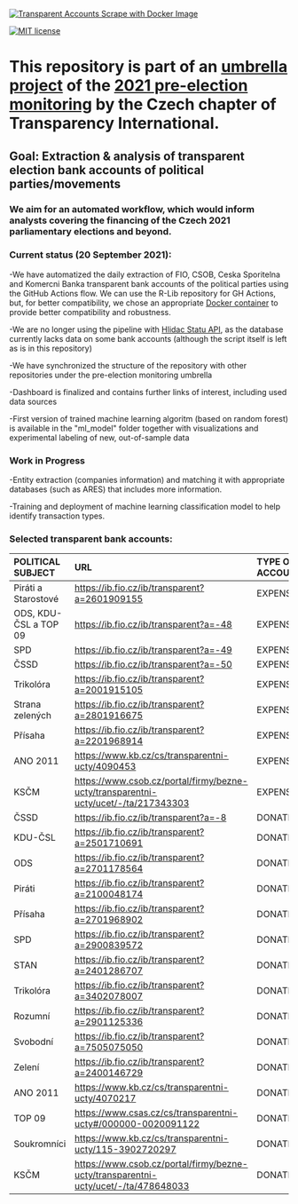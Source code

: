[![Transparent Accounts Scrape with Docker Image](https://github.com/opop999/transparent_election_accounts/actions/workflows/docker_with_selenium.yml/badge.svg)](https://github.com/opop999/transparent_election_accounts/actions/workflows/docker_with_selenium.yml)

[![MIT license](https://img.shields.io/badge/License-MIT-blue.svg)](https://lbesson.mit-license.org/)

# This repository is part of an [umbrella project](https://github.com/opop999?tab=projects) of the [2021 pre-election monitoring](https://www.transparentnivolby.cz/snemovna2021/) by the Czech chapter of Transparency International.

## Goal: Extraction & analysis of transparent election bank accounts of political parties/movements 

### We aim for an automated workflow, which would inform analysts covering the financing of the Czech 2021 parliamentary elections and beyond. 

### Current status (20 September 2021):
-We have automatized the daily extraction of FIO, CSOB, Ceska Sporitelna and Komercni Banka transparent bank accounts of the political parties using the GitHub Actions flow. We can use the R-Lib repository for GH Actions, but, for better compatibility, we chose an appropriate [Docker container](https://hub.docker.com/u/rocker) to provide better compatibility and robustness.

-We are no longer using the pipeline with [Hlidac Statu API](https://www.hlidacstatu.cz/data/Index/transparentni-ucty-transakce), as the database currently lacks data on some bank accounts (although the script itself is left as is in this repository)

-We have synchronized the structure of the repository with other repositories under the pre-election monitoring umbrella

-Dashboard is finalized and contains further links of interest, including used data sources

-First version of trained machine learning algoritm (based on random forest) is available in the "ml_model" folder together with visualizations and experimental labeling of new, out-of-sample data

### Work in Progress

-Entity extraction (companies information) and matching it with appropriate databases (such as ARES) that includes more information.

-Training and deployment of machine learning classification model to help identify transaction types. 

### Selected transparent bank accounts:

| **POLITICAL SUBJECT**                 | **URL**                                                   | **TYPE OF ACCOUNT**        |
| :---                                  | :---                                                      | :---                       |
| Piráti a Starostové                   | <https://ib.fio.cz/ib/transparent?a=2601909155>           | EXPENSE                    |
| ODS, KDU-ČSL a TOP 09                 | <https://ib.fio.cz/ib/transparent?a=-48>                  | EXPENSE                    |
| SPD                                   | <https://ib.fio.cz/ib/transparent?a=-49>                  | EXPENSE                    |
| ČSSD                                  | <https://ib.fio.cz/ib/transparent?a=-50>                  | EXPENSE                    |
| Trikolóra                             | <https://ib.fio.cz/ib/transparent?a=2001915105>           | EXPENSE                    |
| Strana zelených                       | <https://ib.fio.cz/ib/transparent?a=2801916675>           | EXPENSE                    |
| Přísaha                               | <https://ib.fio.cz/ib/transparent?a=2201968914>           | EXPENSE                    |
| ANO 2011                              | <https://www.kb.cz/cs/transparentni-ucty/4090453>         | EXPENSE                    |
| KSČM                                  | <https://www.csob.cz/portal/firmy/bezne-ucty/transparentni-ucty/ucet/-/ta/217343303>   | EXPENSE                    |
| ČSSD                                  | <https://ib.fio.cz/ib/transparent?a=-8>                   | DONATION                   |
| KDU-ČSL                               | <https://ib.fio.cz/ib/transparent?a=2501710691>           | DONATION                   |
| ODS                                   | <https://ib.fio.cz/ib/transparent?a=2701178564>           | DONATION                   |
| Piráti                                | <https://ib.fio.cz/ib/transparent?a=2100048174>           | DONATION                   |
| Přísaha                               | <https://ib.fio.cz/ib/transparent?a=2701968902>           | DONATION                   |
| SPD                                   | <https://ib.fio.cz/ib/transparent?a=2900839572>           | DONATION                   |
| STAN                                  | <https://ib.fio.cz/ib/transparent?a=2401286707>           | DONATION                   |
| Trikolóra                             | <https://ib.fio.cz/ib/transparent?a=3402078007>           | DONATION                   |
| Rozumní                               | <https://ib.fio.cz/ib/transparent?a=2901125336>           | DONATION                   |
| Svobodní                              | <https://ib.fio.cz/ib/transparent?a=7505075050>           | DONATION                   |
| Zelení                                | <https://ib.fio.cz/ib/transparent?a=2400146729>           | DONATION                   |
| ANO 2011                              | <https://www.kb.cz/cs/transparentni-ucty/4070217>         | DONATION                   |
| TOP 09                                | <https://www.csas.cz/cs/transparentni-ucty#/000000-0020091122>           | DONATION                   |
| Soukromníci                           | <https://www.kb.cz/cs/transparentni-ucty/115-3902720297>  | DONATION                   |
| KSČM                                  | <https://www.csob.cz/portal/firmy/bezne-ucty/transparentni-ucty/ucet/-/ta/478648033>  | DONATION                   |
